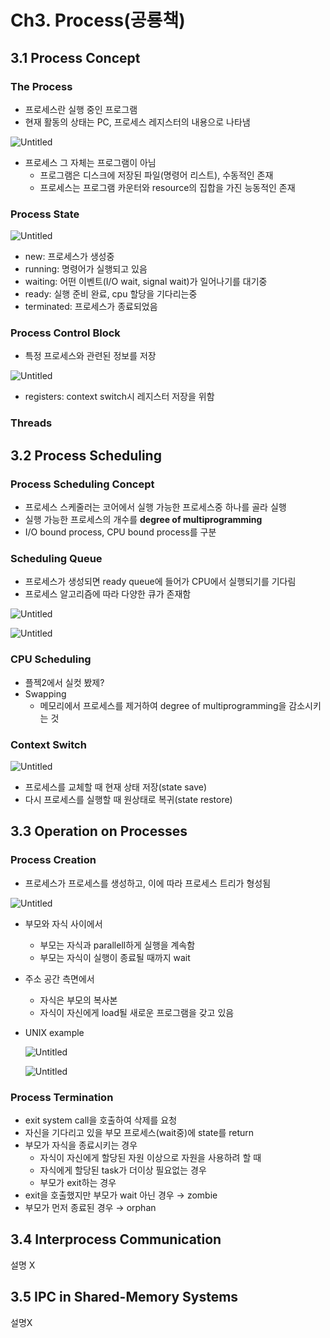# Ch3. Process(공룡책)

## 3.1 Process Concept

### The Process

- 프로세스란 실행 중인 프로그램
- 현재 활동의 상태는 PC, 프로세스 레지스터의 내용으로 나타냄

![Untitled](Ch3%20Process(%E1%84%80%E1%85%A9%E1%86%BC%E1%84%85%E1%85%AD%E1%86%BC%E1%84%8E%E1%85%A2%E1%86%A8)%20b7022548f1c44fa6903ca2bbdbf816fb/Untitled.png)

- 프로세스 그 자체는 프로그램이 아님
    - 프로그램은 디스크에 저장된 파일(명령어 리스트), 수동적인 존재
    - 프로세스는 프로그램 카운터와 resource의 집합을 가진 능동적인 존재

### Process State

![Untitled](Ch3%20Process(%E1%84%80%E1%85%A9%E1%86%BC%E1%84%85%E1%85%AD%E1%86%BC%E1%84%8E%E1%85%A2%E1%86%A8)%20b7022548f1c44fa6903ca2bbdbf816fb/Untitled%201.png)

- new: 프로세스가 생성중
- running: 명령어가 실행되고 있음
- waiting: 어떤 이벤트(I/O wait, signal wait)가 일어나기를 대기중
- ready: 실행 준비 완료, cpu 할당을 기다리는중
- terminated: 프로세스가 종료되었음

### Process Control Block

- 특정 프로세스와 관련된 정보를 저장

![Untitled](Ch3%20Process(%E1%84%80%E1%85%A9%E1%86%BC%E1%84%85%E1%85%AD%E1%86%BC%E1%84%8E%E1%85%A2%E1%86%A8)%20b7022548f1c44fa6903ca2bbdbf816fb/Untitled%202.png)

- registers: context switch시 레지스터 저장을 위함

### Threads

## 3.2 Process Scheduling

### Process Scheduling Concept

- 프로세스 스케줄러는 코어에서 실행 가능한 프로세스중 하나를 골라 실행
- 실행 가능한 프로세스의 개수를 **degree of multiprogramming**
- I/O bound process, CPU bound process를 구분

### Scheduling Queue

- 프로세스가 생성되면 ready queue에 들어가 CPU에서 실행되기를 기다림
- 프로세스 알고리즘에 따라 다양한 큐가 존재함

![Untitled](Ch3%20Process(%E1%84%80%E1%85%A9%E1%86%BC%E1%84%85%E1%85%AD%E1%86%BC%E1%84%8E%E1%85%A2%E1%86%A8)%20b7022548f1c44fa6903ca2bbdbf816fb/Untitled%203.png)

![Untitled](Ch3%20Process(%E1%84%80%E1%85%A9%E1%86%BC%E1%84%85%E1%85%AD%E1%86%BC%E1%84%8E%E1%85%A2%E1%86%A8)%20b7022548f1c44fa6903ca2bbdbf816fb/Untitled%204.png)

### CPU Scheduling

- 플젝2에서 실컷 봤제?
- Swapping
    - 메모리에서 프로세스를 제거하여 degree of multiprogramming을 감소시키는 것

### Context Switch

![Untitled](Ch3%20Process(%E1%84%80%E1%85%A9%E1%86%BC%E1%84%85%E1%85%AD%E1%86%BC%E1%84%8E%E1%85%A2%E1%86%A8)%20b7022548f1c44fa6903ca2bbdbf816fb/Untitled%205.png)

- 프로세스를 교체할 때 현재 상태 저장(state save)
- 다시 프로세스를 실행할 때 원상태로 복귀(state restore)

## 3.3 Operation on Processes

### Process Creation

- 프로세스가 프로세스를 생성하고, 이에 따라 프로세스 트리가 형성됨

![Untitled](Ch3%20Process(%E1%84%80%E1%85%A9%E1%86%BC%E1%84%85%E1%85%AD%E1%86%BC%E1%84%8E%E1%85%A2%E1%86%A8)%20b7022548f1c44fa6903ca2bbdbf816fb/Untitled%206.png)

- 부모와 자식 사이에서
    - 부모는 자식과 parallell하게 실행을 계속함
    - 부모는 자식이 실행이 종료될 때까지 wait
- 주소 공간 측면에서
    - 자식은 부모의 복사본
    - 자식이 자신에게 load될 새로운 프로그램을 갖고 있음
- UNIX example
    
    ![Untitled](Ch3%20Process(%E1%84%80%E1%85%A9%E1%86%BC%E1%84%85%E1%85%AD%E1%86%BC%E1%84%8E%E1%85%A2%E1%86%A8)%20b7022548f1c44fa6903ca2bbdbf816fb/Untitled%207.png)
    
    ![Untitled](Ch3%20Process(%E1%84%80%E1%85%A9%E1%86%BC%E1%84%85%E1%85%AD%E1%86%BC%E1%84%8E%E1%85%A2%E1%86%A8)%20b7022548f1c44fa6903ca2bbdbf816fb/Untitled%208.png)
    

### Process Termination

- exit system call을 호출하여 삭제를 요청
- 자신을 기다리고 있을 부모 프로세스(wait중)에 state를 return
- 부모가 자식을 종료시키는 경우
    - 자식이 자신에게 할당된 자원 이상으로 자원을 사용하려 할 때
    - 자식에게 할당된 task가 더이상 필요없는 경우
    - 부모가 exit하는 경우
- exit을 호출했지만 부모가 wait 아닌 경우 → zombie
- 부모가 먼저 종료된 경우 → orphan

## 3.4 Interprocess Communication

설명 X

## 3.5 IPC in Shared-Memory Systems

설명X